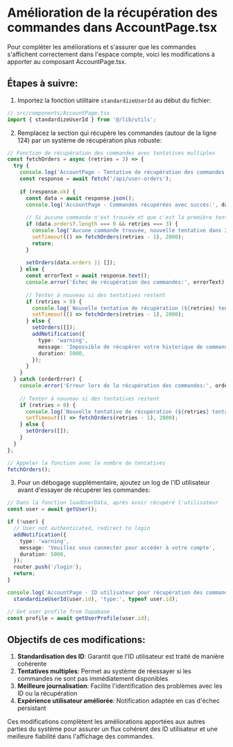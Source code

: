 # Amélioration de la récupération des commandes dans AccountPage.tsx

Pour compléter les améliorations et s'assurer que les commandes s'affichent correctement dans l'espace compte, voici les modifications à apporter au composant AccountPage.tsx.

## Étapes à suivre:

1. Importez la fonction utilitaire `standardizeUserId` au début du fichier:

```typescript
// src/components/AccountPage.tsx
import { standardizeUserId } from '@/lib/utils';
```

2. Remplacez la section qui récupère les commandes (autour de la ligne 124) par un système de récupération plus robuste:

```typescript
// Fonction de récupération des commandes avec tentatives multiples
const fetchOrders = async (retries = 3) => {
  try {
    console.log('AccountPage - Tentative de récupération des commandes...');
    const response = await fetch('/api/user-orders');
    
    if (response.ok) {
      const data = await response.json();
      console.log('AccountPage - Commandes récupérées avec succès:', data.orders?.length || 0);
      
      // Si aucune commande n'est trouvée et que c'est la première tentative, essayer à nouveau
      if (data.orders?.length === 0 && retries === 3) {
        console.log('Aucune commande trouvée, nouvelle tentative dans 2 secondes...');
        setTimeout(() => fetchOrders(retries - 1), 2000);
        return;
      }
      
      setOrders(data.orders || []);
    } else {
      const errorText = await response.text();
      console.error('Échec de récupération des commandes:', errorText);
      
      // Tenter à nouveau si des tentatives restent
      if (retries > 0) {
        console.log(`Nouvelle tentative de récupération (${retries} tentatives restantes)...`);
        setTimeout(() => fetchOrders(retries - 1), 2000);
      } else {
        setOrders([]);
        addNotification({
          type: 'warning',
          message: 'Impossible de récupérer votre historique de commandes.',
          duration: 5000,
        });
      }
    }
  } catch (orderError) {
    console.error('Erreur lors de la récupération des commandes:', orderError);
    
    // Tenter à nouveau si des tentatives restent
    if (retries > 0) {
      console.log(`Nouvelle tentative de récupération (${retries} tentatives restantes)...`);
      setTimeout(() => fetchOrders(retries - 1), 2000);
    } else {
      setOrders([]);
    }
  }
};

// Appeler la fonction avec le nombre de tentatives
fetchOrders();
```

3. Pour un débogage supplémentaire, ajoutez un log de l'ID utilisateur avant d'essayer de récupérer les commandes:

```typescript
// Dans la fonction loadUserData, après avoir récupéré l'utilisateur
const user = await getUser();

if (!user) {
  // User not authenticated, redirect to login
  addNotification({
    type: 'warning',
    message: 'Veuillez vous connecter pour accéder à votre compte',
    duration: 5000,
  });
  router.push('/login');
  return;
}

console.log('AccountPage - ID utilisateur pour récupération des commandes:', 
  standardizeUserId(user.id), 'type:', typeof user.id);

// Get user profile from Supabase
const profile = await getUserProfile(user.id);
```

## Objectifs de ces modifications:

1. **Standardisation des ID**: Garantit que l'ID utilisateur est traité de manière cohérente
2. **Tentatives multiples**: Permet au système de réessayer si les commandes ne sont pas immédiatement disponibles
3. **Meilleure journalisation**: Facilite l'identification des problèmes avec les ID ou la récupération
4. **Expérience utilisateur améliorée**: Notification adaptée en cas d'échec persistant

Ces modifications complètent les améliorations apportées aux autres parties du système pour assurer un flux cohérent des ID utilisateur et une meilleure fiabilité dans l'affichage des commandes.